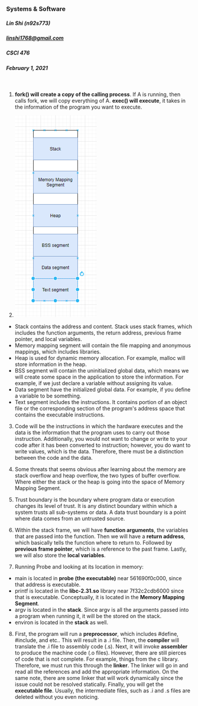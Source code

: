 ### Systems & Software
##### Lin Shi (n92s773)
##### linshi1768@gmail.com
##### CSCI 476
##### February 1, 2021
<br>

1. **fork() will create a copy of the calling process**. If A is running, then calls fork, we will copy everything of A. **exec() will execute**, it takes in the information of the program you want to execute.

2. ![](diagram.PNG)
- Stack contains the address and content. Stack uses stack frames, which includes the function arguments, the return address, previous frame pointer, and local variables.
- Memory mapping segment will contain the file mapping and anonymous mappings, which includes libraries.
- Heap is used for dynamic memory allocation. For example, malloc will store information in the heap.
- BSS segment will contain the uninitialized global data, which means we will create some space in the application to store the information. For example, if we just declare a variable without assigning its value.
- Data segment have the initialized global data. For example, if you define a variable to be something.
- Text segment includes the instructions. It contains portion of an object file or the corresponding section of the program's address space that contains the executable instructions.

3. Code will be the instructions in which the hardware executes and the data is the information that the program uses to carry out those instruction. Additionally, you would not want to change or write to your code after it has been converted to instruction; however, you do want to write values, which is the data. Therefore, there must be a distinction between the code and the data.

4. Some threats that seems obvious after learning about the memory are stack overflow and heap overflow, the two types of buffer overflow. Where either the stack or the heap is going into the space of Memory Mapping Segment.

5. Trust boundary is the boundary where program data or execution changes its level of trust. It is any distinct boundary within which a system trusts all sub-systems or data. A data trust boundary is a point where data comes from an untrusted source.

6. Within the stack frame, we will have **function arguments**, the variables that are passed into the function. Then we will have a **return address**, which basically tells the function where to return to. Followed by **previous frame pointer**, which is a reference to the past frame. Lastly, we will also store the **local variables**.

7. Running Probe and looking at its location in memory:
- main is located in **probe (the executable)** near 561690f0c000, since that address is executable.
- printf is located in the **libc-2.31.so** library near 7f32c2cdb6000 since that is executable. Conceptually, it is located in the **Memory Mapping Segment**.
- argv is located in the **stack**. Since argv is all the arguments passed into a program when running it, it will be the stored on the stack.
- environ is located in the **stack** as well.

8. First, the program will run a **preprocessor**, which includes #define, #include, and etc.. This will result in a .i file. Then, the **compiler** will translate the .i file to assembly code (.s). Next, it will invoke **assembler** to produce the machine code (.o files). However, there are still pierces of code that is not complete. For example, things from the c library. Therefore, we must run this through the **linker**. The linker will go in and read all the references and add the appropriate information. On the same note, there are some linker that will work dynamically since the issue could not be resolved statically. Finally, you will get the **executable file**. Usually, the intermediate files, such as .i and .s files are deleted without you even noticing.
